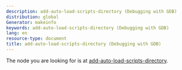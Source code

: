 ```yaml
---
description: add-auto-load-scripts-directory (Debugging with GDB)
distribution: global
Generator: makeinfo
keywords: add-auto-load-scripts-directory (Debugging with GDB)
lang: en
resource-type: document
title: add-auto-load-scripts-directory (Debugging with GDB)
---
```

The node you are looking for is at [add-auto-load-scripts-directory](objfile_002dgdbdotext-file.html#add_002dauto_002dload_002dscripts_002ddirectory).
